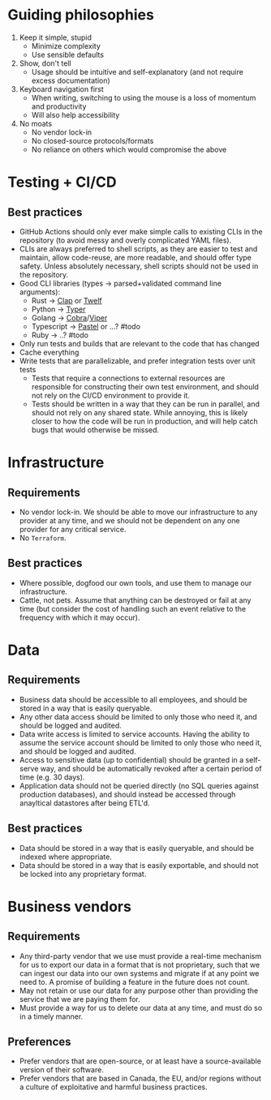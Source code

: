 # Guiding philosophies
1. Keep it simple, stupid
    * Minimize complexity
    * Use sensible defaults
2. Show, don't tell
    * Usage should be intuitive and self-explanatory (and not require excess documentation)
3. Keyboard navigation first
    * When writing, switching to using the mouse is a loss of momentum and productivity
    * Will also help accessibility
4. No moats
    * No vendor lock-in
    * No closed-source protocols/formats
    * No reliance on others which would compromise the above

# Testing + CI/CD

## Best practices

* GitHub Actions should only ever make simple calls to existing CLIs in the repository (to avoid messy and overly complicated YAML files).
* CLIs are always preferred to shell scripts, as they are easier to test and maintain, allow code-reuse, are more readable, and should offer type safety. Unless absolutely necessary, shell scripts should not be used in the repository.
* Good CLI libraries (types -> parsed+validated command line arguments):
  * Rust -> [Clap](https://docs.rs/clap/latest/clap/) or [Twelf](https://docs.rs/twelf/latest/twelf/)
  * Python -> [Typer](https://typer.tiangolo.com/)
  * Golang -> [Cobra](https://github.com/spf13/cobra)/[Viper](https://github.com/spf13/viper)
  * Typescript -> [Pastel](https://github.com/vadimdemedes/pastel) or ...? #todo
  * Ruby -> ..? #todo
* Only run tests and builds that are relevant to the code that has changed
* Cache everything
* Write tests that are parallelizable, and prefer integration tests over unit tests
  * Tests that require a connections to external resources are responsible for constructing their own test environment, and should not rely on the CI/CD environment to provide it.
  * Tests should be written in a way that they can be run in parallel, and should not rely on any shared state. While annoying, this is likely closer to how the code will be run in production, and will help catch bugs that would otherwise be missed.

# Infrastructure

## Requirements

* No vendor lock-in. We should be able to move our infrastructure to any provider at any time, and we should not be dependent on any one provider for any critical service.
* No `Terraform`.

## Best practices

* Where possible, dogfood our own tools, and use them to manage our infrastructure.
* Cattle, not pets. Assume that anything can be destroyed or fail at any time (but consider the cost of handling such an event relative to the frequency with which it may occur).


# Data

## Requirements

* Business data should be accessible to all employees, and should be stored in a way that is easily queryable.
* Any other data access should be limited to only those who need it, and should be logged and audited.
* Data write access is limited to service accounts. Having the ability to assume the service account should be limited to only those who need it, and should be logged and audited.
* Access to sensitive data (up to confidential) should be granted in a self-serve way, and should be automatically revoked after a certain period of time (e.g. 30 days).
* Application data should not be queried directly (no SQL queries against production databases), and should instead be accessed through anayltical datastores after being ETL'd.

## Best practices

* Data should be stored in a way that is easily queryable, and should be indexed where appropriate.
* Data should be stored in a way that is easily exportable, and should not be locked into any proprietary format.

# Business vendors

## Requirements

* Any third-party vendor that we use must provide a real-time mechanism for us to export our data in a format that is not proprietary, such that we can ingest our data into our own systems and migrate if at any point we need to. A promise of building a feature in the future does not count.
* May not retain or use our data for any purpose other than providing the service that we are paying them for.
* Must provide a way for us to delete our data at any time, and must do so in a timely manner.

## Preferences

* Prefer vendors that are open-source, or at least have a source-available version of their software.
* Prefer vendors that are based in Canada, the EU, and/or regions without a culture of exploitative and harmful business practices.